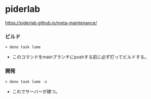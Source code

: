 # piderlab

https://piderlab.github.io/meta-maintenance/

### ビルド

```shell
> deno task lume
```

- このコマンドをmainブランチにpushする前に必ず打ってビルドする。

### 開発

```shell
> deno task lume -s
```

- これでサーバーが建つ。
